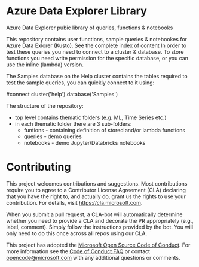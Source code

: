 
# Azure Data Explorer Library
Azure Data Explorer pubic library of queries, functions & notebooks

This repository contains user functions, sample queries & notebookes for Azure Data Exlorer (Kusto). See the complete index of content
In order to test these queries you need to connect to a cluster & database. To store functions you need write permission for the specific database, or you can use the inline (lambda) version.

The Samples database on the Help cluster contains the tables required to test the sample queries, you can quickly connect to it using:

#connect cluster('help').database('Samples')

The structure of the repository:
* top level contains thematic folders (e.g. ML, Time Series etc.)
* in each thematic folder there are 3 sub-folders:
    * funtions - containing definition of stored and/or lambda functions
    * queries - demo queries
    * notebooks - demo Jupyter/Databricks notebooks

# Contributing

This project welcomes contributions and suggestions.  Most contributions require you to agree to a
Contributor License Agreement (CLA) declaring that you have the right to, and actually do, grant us
the rights to use your contribution. For details, visit https://cla.microsoft.com.

When you submit a pull request, a CLA-bot will automatically determine whether you need to provide
a CLA and decorate the PR appropriately (e.g., label, comment). Simply follow the instructions
provided by the bot. You will only need to do this once across all repos using our CLA.

This project has adopted the [Microsoft Open Source Code of Conduct](https://opensource.microsoft.com/codeofconduct/).
For more information see the [Code of Conduct FAQ](https://opensource.microsoft.com/codeofconduct/faq/) or
contact [opencode@microsoft.com](mailto:opencode@microsoft.com) with any additional questions or comments.
